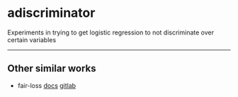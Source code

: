 # adiscriminator

Experiments in trying to get logistic regression to not discriminate over certain variables

----

## Other similar works

- fair-loss [docs](http://vi.le.gitlab.io/fair-loss/) [gitlab](https://gitlab.com/vi.le/fair-loss)
